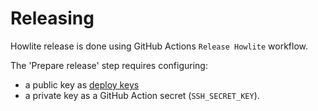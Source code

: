 # Releasing
Howlite release is done using GitHub Actions `Release Howlite` workflow.

The 'Prepare release' step requires configuring:
- a public key as [deploy keys](https://docs.github.com/v3/guides/managing-deploy-keys/#deploy-keys) 
- a private key as a GitHub Action secret (`SSH_SECRET_KEY`).
